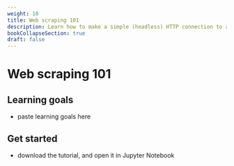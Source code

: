 ```yaml
---
weight: 10
title: Web scraping 101
description: Learn how to make a simple (headless) HTTP connection to a site, loop through multiple pages and parse content to a CSV file
bookCollapseSection: true
draft: false
---
```



# Web scraping 101

## Learning goals

- paste learning goals here

## Get started

- download the tutorial, and open it in Jupyter Notebook
